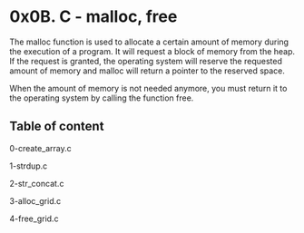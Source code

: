 # 0x0B. C - malloc, free


The malloc function is used to allocate a certain amount of memory during the execution of a program. It will request a block of memory from the heap. If the request is granted, the operating system will reserve the requested amount of memory and malloc will return a pointer to the reserved space.

When the amount of memory is not needed anymore, you must return it to the operating system by calling the function free.


## Table of content
0-create_array.c 

1-strdup.c

2-str_concat.c

3-alloc_grid.c

4-free_grid.c
